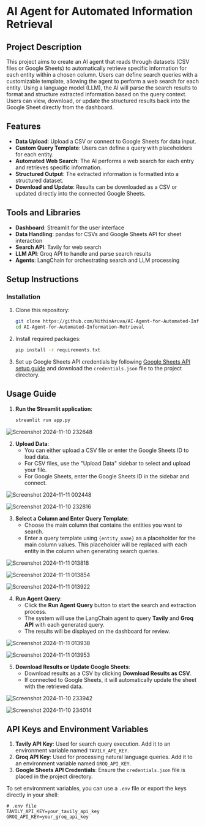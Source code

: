 # AI Agent for Automated Information Retrieval

## Project Description

This project aims to create an AI agent that reads through datasets (CSV files or Google Sheets) to automatically retrieve specific information for each entity within a chosen column. Users can define search queries with a customizable template, allowing the agent to perform a web search for each entity. Using a language model (LLM), the AI will parse the search results to format and structure extracted information based on the query context. Users can view, download, or update the structured results back into the Google Sheet directly from the dashboard.

## Features

- **Data Upload**: Upload a CSV or connect to Google Sheets for data input.
- **Custom Query Template**: Users can define a query with placeholders for each entity.
- **Automated Web Search**: The AI performs a web search for each entry and retrieves specific information.
- **Structured Output**: The extracted information is formatted into a structured dataset.
- **Download and Update**: Results can be downloaded as a CSV or updated directly into the connected Google Sheets.

## Tools and Libraries

- **Dashboard**: Streamlit for the user interface
- **Data Handling**: pandas for CSVs and Google Sheets API for sheet interaction
- **Search API**: Tavily for web search
- **LLM API**: Groq API to handle and parse search results
- **Agents**: LangChain for orchestrating search and LLM processing


## Setup Instructions

### Installation

1. Clone this repository:
    ```bash
    git clone https://github.com/NithinAruva/AI-Agent-for-Automated-Information-Retrieval.git
    cd AI-Agent-for-Automated-Information-Retrieval
    ```

2. Install required packages:
    ```bash
    pip install -r requirements.txt
    ```

3. Set up Google Sheets API credentials by following [Google Sheets API setup guide](https://developers.google.com/sheets/api/guides/concepts) and download the `credentials.json` file to the project directory.

## Usage Guide

1. **Run the Streamlit application**:
    ```bash
    streamlit run app.py
    ```

![Screenshot 2024-11-10 232648](https://github.com/user-attachments/assets/5210c84a-029c-447a-9f89-b1019b683daf)

2. **Upload Data**:
   - You can either upload a CSV file or enter the Google Sheets ID to load data.
   - For CSV files, use the "Upload Data" sidebar to select and upload your file.
   - For Google Sheets, enter the Google Sheets ID in the sidebar and connect.

![Screenshot 2024-11-11 002448](https://github.com/user-attachments/assets/ffe67d12-d5ac-4f24-9bd0-463b6d4ee425)

![Screenshot 2024-11-10 232816](https://github.com/user-attachments/assets/04f2384a-282d-40ad-835c-23a74d77d39e)

3. **Select a Column and Enter Query Template**:
   - Choose the main column that contains the entities you want to search.
   - Enter a query template using `{entity_name}` as a placeholder for the main column values. This placeholder will be replaced with each entity in the column when generating search queries.

![Screenshot 2024-11-11 013818](https://github.com/user-attachments/assets/9fadf505-1321-4498-b3b7-66f2ddd2ad66)

![Screenshot 2024-11-11 013854](https://github.com/user-attachments/assets/3f917ee2-b6c6-4788-8036-9f18c251b2fd)

![Screenshot 2024-11-11 013922](https://github.com/user-attachments/assets/cbe00936-c28c-4ac3-a88c-05ed1d9b4f1f)

4. **Run Agent Query**:
   - Click the **Run Agent Query** button to start the search and extraction process.
   - The system will use the LangChain agent to query **Tavily** and **Groq API** with each generated query.
   - The results will be displayed on the dashboard for review.

![Screenshot 2024-11-11 013938](https://github.com/user-attachments/assets/1c615e6d-4e63-4cd5-8cf2-a6fa39543975)

![Screenshot 2024-11-11 013953](https://github.com/user-attachments/assets/aba3046f-a4a0-4147-a0ce-661d8049a2e3)


5. **Download Results or Update Google Sheets**:
   - Download results as a CSV by clicking **Download Results as CSV**.
   - If connected to Google Sheets, it will automatically update the sheet with the retrieved data.

![Screenshot 2024-11-10 233942](https://github.com/user-attachments/assets/d109df02-5382-4a41-8c35-dad43624ff5a)

![Screenshot 2024-11-10 234014](https://github.com/user-attachments/assets/83d5f681-42e0-4d5e-9e6f-8b65c36cedd0)





## API Keys and Environment Variables

1. **Tavily API Key**: Used for search query execution. Add it to an environment variable named `TAVILY_API_KEY`.
2. **Groq API Key**: Used for processing natural language queries. Add it to an environment variable named `GROQ_API_KEY`.
3. **Google Sheets API Credentials**: Ensure the `credentials.json` file is placed in the project directory.

To set environment variables, you can use a `.env` file or export the keys directly in your shell:

```plaintext
# .env file
TAVILY_API_KEY=your_tavily_api_key
GROQ_API_KEY=your_groq_api_key
